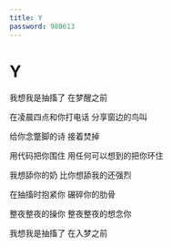 ```yaml
---
title: Y
password: 980613
---
```



# Y

我想我是抽搐了
在梦醒之前

在凌晨四点和你打电话
分享窗边的鸟叫

给你念蹩脚的诗
接着焚掉

用代码把你围住
用任何可以想到的把你环住

我想舔你的奶
比你想舔我的还强烈

在抽搐时抱紧你
碾碎你的肋骨

整夜整夜的操你
整夜整夜的想念你

我想我是抽搐了
在入梦之前
